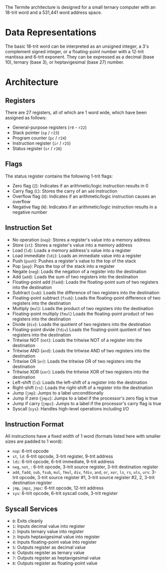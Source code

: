 The Termite architecture is designed for a small ternary computer with an 18-trit word and a 531,441 word address space.

# Data Representations
The basic 18-trit word can be interpreted as an unsigned integer, a 3's complement signed integer, or a floating-point
number with a 12-trit mantissa and 6-trit exponent.
They can be expressed as a decimal (base 10), ternary (base 3), or heptavigesimal (base 27) number.

# Architecture

## Registers
There are 27 registers, all of which are 1 word wide, which have been assigned as follows:
- General-purpose registers (`r0` - `r22`)
- Stack pointer (`sp` / `r23`)
- Program counter (`pc` / `r24`)
- Instruction register (`ir` / `r25`)
- Status register (`sr` / `r26`)

## Flags
The status register contains the following 1-trit flags:
- Zero flag (`Z`): Indicates if an arithmetic/logic instruction results in 0
- Carry flag (`C`): Stores the carry of an `add` instruction
- Overflow flag (`O`): Indicates if an arithmetic/logic instruction causes an overflow
- Negative flag (`N`): Indicates if an arithmetic/logic instruction results in a negative number

## Instruction Set
- No operation (`nop`): Stores a register's value into a memory address
- Store (`st`): Stores a register's value into a memory address
- Load (`ld`): Loads a memory address's value into a register
- Load immediate (`ldi`): Loads an immediate value into a register
- Push (`push`): Pushes a register's value to the top of the stack
- Pop (`pop`): Pops the top of the stack into a register
- Negate (`neg`): Loads the negation of a register into the destination
- Add (`add`): Loads the sum of two registers into the destination
- Floating-point add (`fadd`): Loads the floating-point sum of two registers into the destination
- Subtract (`sub`): Loads the difference of two registers into the destination
- Floating-point subtract (`fsub`): Loads the floating-point difference of two registers into the destination
- Multiply (`mul`): Loads the product of two registers into the destination
- Floating-point multiply (`fmul`) Loads the floating-point product of two registers into the destination
- Divide (`div`): Loads the quotient of two registers into the destination
- Floating-point divide (`fdiv`) Loads the floating-point quotient of two registers into the destination
- Tritwise NOT (`not`): Loads the tritwise NOT of a register into the destination
- Tritwise AND (`and`): Loads the tritwise AND of two registers into the destination
- Tritwise OR (`or`): Loads the tritwise OR of two registers into the destination
- Tritwise XOR (`xor`): Loads the tritwise XOR of two registers into the destination
- Left-shift (`ls`): Loads the left-shift of a register into the destination
- Right-shift (`rs`): Loads the right-shift of a register into the destination
- Jump (`jmp`): Jumps to a label unconditionally
- Jump if zero (`jmpz`): Jumps to a label if the processor's zero flag is true
- Jump if carry (`jmpc`): Jumps to a label if the processor's carry flag is true
- Syscall (`sys`): Handles high-level operations including I/O

## Instruction Format
All instructions have a fixed width of 1 word (formats listed here with smaller sizes are padded to 1 word):
-  `nop`: 6-trit opcode
-  `st`, `ld`: 6-trit opcode, 3-trit register, 9-trit address
-  `ldi`: 6-trit opcode, 6-trit immediate, 9-trit address
-  `neg`, `not`, : 6-trit opcode, 3-trit source register, 3-trit destination register
-  `add`, `fadd`, `sub`, `fsub`, `mul`, `fmul`, `div`, `fdiv`, `and`, `or`, `xor`, `ls`, `rs`, `uls`, `urs`: 
    3-trit opcode, 3-trit source register #1, 3-trit source register #2, 2, 3-trit destination register
- `jmp`, `jmpz`, `jmpc`: 6-trit opcode, 12-trit address
- `sys`: 6-trit opcode, 6-trit syscall code, 3-trit register

## Syscall Services
- `0`: Exits cleanly
- `1`: Inputs decimal value into register
- `2`: Inputs ternary value into register
- `3`: Inputs heptavigesimal value into register
- `4`: Inputs floating-point value into register
- `5`: Outputs register as decimal value
- `6`: Outputs register as ternary value
- `7`: Outputs register as heptavigesimal value
- `8`: Outputs register as floating-point value